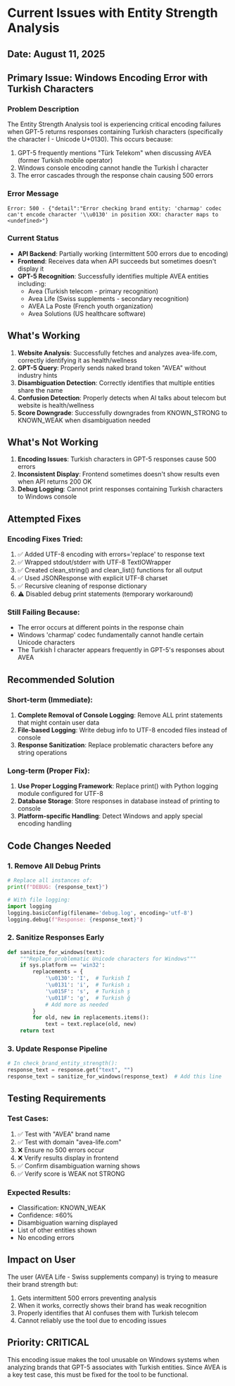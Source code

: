 # Current Issues with Entity Strength Analysis

## Date: August 11, 2025

## Primary Issue: Windows Encoding Error with Turkish Characters

### Problem Description
The Entity Strength Analysis tool is experiencing critical encoding failures when GPT-5 returns responses containing Turkish characters (specifically the character İ - Unicode U+0130). This occurs because:
1. GPT-5 frequently mentions "Türk Telekom" when discussing AVEA (former Turkish mobile operator)
2. Windows console encoding cannot handle the Turkish İ character
3. The error cascades through the response chain causing 500 errors

### Error Message
```
Error: 500 - {"detail":"Error checking brand entity: 'charmap' codec can't encode character '\\u0130' in position XXX: character maps to <undefined>"}
```

### Current Status
- **API Backend**: Partially working (intermittent 500 errors due to encoding)
- **Frontend**: Receives data when API succeeds but sometimes doesn't display it
- **GPT-5 Recognition**: Successfully identifies multiple AVEA entities including:
  - Avea (Turkish telecom - primary recognition)
  - Avea Life (Swiss supplements - secondary recognition)
  - AVEA La Poste (French youth organization)
  - Avea Solutions (US healthcare software)

## What's Working

1. **Website Analysis**: Successfully fetches and analyzes avea-life.com, correctly identifying it as health/wellness
2. **GPT-5 Query**: Properly sends naked brand token "AVEA" without industry hints
3. **Disambiguation Detection**: Correctly identifies that multiple entities share the name
4. **Confusion Detection**: Properly detects when AI talks about telecom but website is health/wellness
5. **Score Downgrade**: Successfully downgrades from KNOWN_STRONG to KNOWN_WEAK when disambiguation needed

## What's Not Working

1. **Encoding Issues**: Turkish characters in GPT-5 responses cause 500 errors
2. **Inconsistent Display**: Frontend sometimes doesn't show results even when API returns 200 OK
3. **Debug Logging**: Cannot print responses containing Turkish characters to Windows console

## Attempted Fixes

### Encoding Fixes Tried:
1. ✅ Added UTF-8 encoding with errors='replace' to response text
2. ✅ Wrapped stdout/stderr with UTF-8 TextIOWrapper
3. ✅ Created clean_string() and clean_list() functions for all output
4. ✅ Used JSONResponse with explicit UTF-8 charset
5. ✅ Recursive cleaning of response dictionary
6. ⚠️ Disabled debug print statements (temporary workaround)

### Still Failing Because:
- The error occurs at different points in the response chain
- Windows 'charmap' codec fundamentally cannot handle certain Unicode characters
- The Turkish İ character appears frequently in GPT-5's responses about AVEA

## Recommended Solution

### Short-term (Immediate):
1. **Complete Removal of Console Logging**: Remove ALL print statements that might contain user data
2. **File-based Logging**: Write debug info to UTF-8 encoded files instead of console
3. **Response Sanitization**: Replace problematic characters before any string operations

### Long-term (Proper Fix):
1. **Use Proper Logging Framework**: Replace print() with Python logging module configured for UTF-8
2. **Database Storage**: Store responses in database instead of printing to console
3. **Platform-specific Handling**: Detect Windows and apply special encoding handling

## Code Changes Needed

### 1. Remove All Debug Prints
```python
# Replace all instances of:
print(f"DEBUG: {response_text}")

# With file logging:
import logging
logging.basicConfig(filename='debug.log', encoding='utf-8')
logging.debug(f"Response: {response_text}")
```

### 2. Sanitize Responses Early
```python
def sanitize_for_windows(text):
    """Replace problematic Unicode characters for Windows"""
    if sys.platform == 'win32':
        replacements = {
            '\u0130': 'I',  # Turkish İ
            '\u0131': 'i',  # Turkish ı
            '\u015F': 's',  # Turkish ş
            '\u011F': 'g',  # Turkish ğ
            # Add more as needed
        }
        for old, new in replacements.items():
            text = text.replace(old, new)
    return text
```

### 3. Update Response Pipeline
```python
# In check_brand_entity_strength():
response_text = response.get("text", "")
response_text = sanitize_for_windows(response_text)  # Add this line
```

## Testing Requirements

### Test Cases:
1. ✅ Test with "AVEA" brand name
2. ✅ Test with domain "avea-life.com"
3. ❌ Ensure no 500 errors occur
4. ❌ Verify results display in frontend
5. ✅ Confirm disambiguation warning shows
6. ✅ Verify score is WEAK not STRONG

### Expected Results:
- Classification: KNOWN_WEAK
- Confidence: ≤60%
- Disambiguation warning displayed
- List of other entities shown
- No encoding errors

## Impact on User

The user (AVEA Life - Swiss supplements company) is trying to measure their brand strength but:
1. Gets intermittent 500 errors preventing analysis
2. When it works, correctly shows their brand has weak recognition
3. Properly identifies that AI confuses them with Turkish telecom
4. Cannot reliably use the tool due to encoding issues

## Priority: CRITICAL

This encoding issue makes the tool unusable on Windows systems when analyzing brands that GPT-5 associates with Turkish entities. Since AVEA is a key test case, this must be fixed for the tool to be functional.
